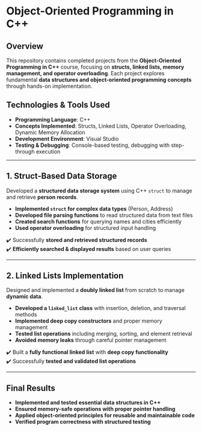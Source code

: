 # Object-Oriented Programming in C++

## Overview
This repository contains completed projects from the **Object-Oriented Programming in C++** course, focusing on **structs, linked lists, memory management, and operator overloading**. Each project explores fundamental **data structures and object-oriented programming concepts** through hands-on implementation.

## Technologies & Tools Used
- **Programming Language**: C++
- **Concepts Implemented**: Structs, Linked Lists, Operator Overloading, Dynamic Memory Allocation
- **Development Environment**: Visual Studio
- **Testing & Debugging**: Console-based testing, debugging with step-through execution

---

## 1. Struct-Based Data Storage
Developed a **structured data storage system** using C++ `struct` to manage and retrieve **person records**.

- **Implemented `struct` for complex data types** (Person, Address)
- **Developed file parsing functions** to read structured data from text files
- **Created search functions** for querying names and cities efficiently
- **Used operator overloading** for structured input handling

✔️ Successfully **stored and retrieved structured records**  
✔️ **Efficiently searched & displayed results** based on user queries  

---

## 2. Linked Lists Implementation
Designed and implemented a **doubly linked list** from scratch to manage **dynamic data**.

- **Developed a `linked_list` class** with insertion, deletion, and traversal methods
- **Implemented deep copy constructors** and proper memory management
- **Tested list operations** including merging, sorting, and element retrieval
- **Avoided memory leaks** through careful pointer management

✔️ Built a **fully functional linked list** with **deep copy functionality**  
✔️ Successfully **tested and validated list operations**  

---

## Final Results
- **Implemented and tested essential data structures in C++**
- **Ensured memory-safe operations with proper pointer handling**
- **Applied object-oriented principles for reusable and maintainable code**
- **Verified program correctness with structured testing**

